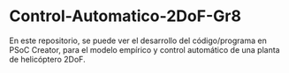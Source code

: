 # Control-Automatico-2DoF-Gr8
En este repositorio, se puede ver el desarrollo del código/programa en PSoC Creator, para el modelo empírico y control automático de una planta de helicóptero 2DoF.
